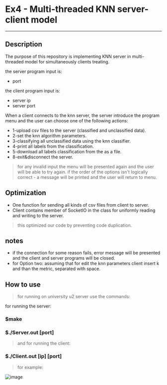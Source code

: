 # Ex4 - Multi-threaded KNN server-client model
---
## Description
The purpose of this repository is implementing KNN server in multi-threaded model for simultaneously clients treating. 

the server program input is:
- port

the client program input is:
- server ip
- server port

When a client connects to the knn server, the server introduce the program menu and the user can choose one of the following actions:

- 1-upload csv files to the server (classified and unclassified data).
- 2-set the knn algorithm parameters.
- 3-classifying all unclassified data using the knn classifier.
- 4-print all labels from the classification.
- 5-download all labels classification from the as a file.
- 8-exit&disconnect the server.
> for any invalid input the menu will be presented again and the user will be able to try again.
> if the order of the options isn't logically correct - a message will be printed and the user will return to menu.

## Optimization

- One function for sending all kinds of csv files from client to server.
- Client contains member of SocketIO in the class for uniformly reading and writing to the server.
>this optimized our code by preventing code duplication.

## notes
- if the connection for some reason fails, error message will be presented and the client and server programs will be closed.
- for Option two: assuming that for edit the knn parameters client insert k and than the metric, separated with space. 

## How to use
>for running on university u2 server use the commands:

for running the server:
### $make
### $./Server.out [port]

>and for running the client:
### $./Client.out [ip] [port]
>for example:

![image](https://user-images.githubusercontent.com/118124478/212755447-02a25d6f-1075-4b06-9a0a-0504f8eba303.png)

